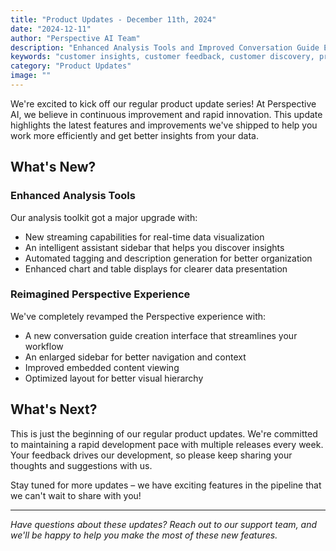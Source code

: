 ```yaml
---
title: "Product Updates - December 11th, 2024"
date: "2024-12-11"
author: "Perspective AI Team"
description: "Enhanced Analysis Tools and Improved Conversation Guide Experience"
keywords: "customer insights, customer feedback, customer discovery, product, product discovery, customer understanding, product updates,new features, Perspective AI"
category: "Product Updates"
image: ""
---
```


We're excited to kick off our regular product update series! At Perspective AI, we believe in continuous improvement and rapid innovation. This update highlights the latest features and improvements we've shipped to help you work more efficiently and get better insights from your data.

## What's New?

### Enhanced Analysis Tools
Our analysis toolkit got a major upgrade with:
- New streaming capabilities for real-time data visualization
- An intelligent assistant sidebar that helps you discover insights
- Automated tagging and description generation for better organization
- Enhanced chart and table displays for clearer data presentation

### Reimagined Perspective Experience
We've completely revamped the Perspective experience with:
- A new conversation guide creation interface that streamlines your workflow
- An enlarged sidebar for better navigation and context
- Improved embedded content viewing
- Optimized layout for better visual hierarchy

## What's Next?

This is just the beginning of our regular product updates. We're committed to maintaining a rapid development pace with multiple releases every week. Your feedback drives our development, so please keep sharing your thoughts and suggestions with us.

Stay tuned for more updates – we have exciting features in the pipeline that we can't wait to share with you!

---

*Have questions about these updates? Reach out to our support team, and we'll be happy to help you make the most of these new features.*
